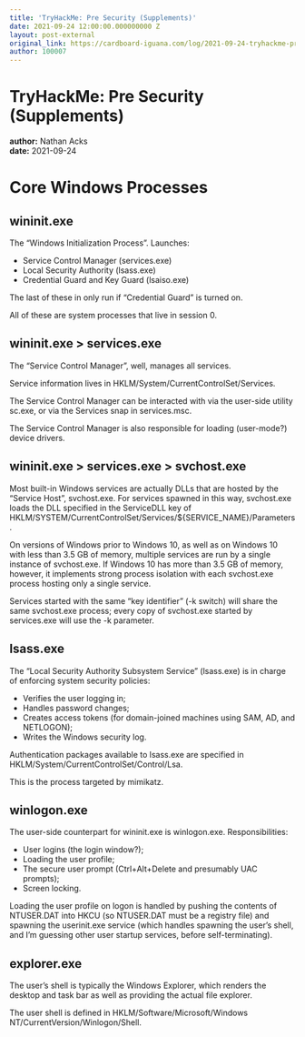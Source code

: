 ```yaml
---
title: 'TryHackMe: Pre Security (Supplements)'
date: 2021-09-24 12:00:00.000000000 Z
layout: post-external
original_link: https://cardboard-iguana.com/log/2021-09-24-tryhackme-pre-security-supplements.html
author: 100007
---
```


# TryHackMe: Pre Security (Supplements)

**author:** Nathan Acks  
**date:** 2021-09-24

# Core Windows Processes

## wininit.exe

The “Windows Initialization Process”. Launches:

- Service Control Manager (services.exe)
- Local Security Authority (lsass.exe)
- Credential Guard and Key Guard (lsaiso.exe)

The last of these in only run if “Credential Guard” is turned on.

All of these are system processes that live in session 0.

## wininit.exe \> services.exe

The “Service Control Manager”, well, manages all services.

Service information lives in HKLM/System/CurrentControlSet/Services.

The Service Control Manager can be interacted with via the user-side utility sc.exe, or via the Services snap in services.msc.

The Service Control Manager is also responsible for loading (user-mode?) device drivers.

## wininit.exe \> services.exe \> svchost.exe

Most built-in Windows services are actually DLLs that are hosted by the “Service Host”, svchost.exe. For services spawned in this way, svchost.exe loads the DLL specified in the ServiceDLL key of HKLM/SYSTEM/CurrentControlSet/Services/${SERVICE\_NAME}/Parameters.

On versions of Windows prior to Windows 10, as well as on Windows 10 with less than 3.5 GB of memory, multiple services are run by a single instance of svchost.exe. If Windows 10 has more than 3.5 GB of memory, however, it implements strong process isolation with each svchost.exe process hosting only a single service.

Services started with the same “key identifier” (-k switch) will share the same svchost.exe process; every copy of svchost.exe started by services.exe will use the -k parameter.

## lsass.exe

The “Local Security Authority Subsystem Service” (lsass.exe) is in charge of enforcing system security policies:

- Verifies the user logging in;
- Handles password changes;
- Creates access tokens (for domain-joined machines using SAM, AD, and NETLOGON);
- Writes the Windows security log.

Authentication packages available to lsass.exe are specified in HKLM/System/CurrentControlSet/Control/Lsa.

This is the process targeted by mimikatz.

## winlogon.exe

The user-side counterpart for wininit.exe is winlogon.exe. Responsibilities:

- User logins (the login window?);
- Loading the user profile;
- The secure user prompt (Ctrl+Alt+Delete and presumably UAC prompts);
- Screen locking.

Loading the user profile on logon is handled by pushing the contents of NTUSER.DAT into HKCU (so NTUSER.DAT must be a registry file) and spawning the userinit.exe service (which handles spawning the user’s shell, and I’m guessing other user startup services, before self-terminating).

## explorer.exe

The user’s shell is typically the Windows Explorer, which renders the desktop and task bar as well as providing the actual file explorer.

The user shell is defined in HKLM/Software/Microsoft/Windows NT/CurrentVersion/Winlogon/Shell.


